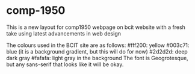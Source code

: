 # comp-1950
This is a new layout for comp1950 webpage on bcit website with a fresh take using latest advancements in web design

The colours used in the BCIT site are as follows:
#fff200: yellow
#003c71: blue (it is a background gradient, but this will do for now)
#2d2d2d: deep dark gray 
#fafafa: light gray in the background
The font is Geogrotesque, but any sans-serif that looks like it will be okay.